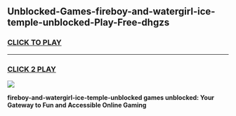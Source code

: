 
## Unblocked-Games-fireboy-and-watergirl-ice-temple-unblocked-Play-Free-dhgzs
<h3>
<a href="https://premium76.site?title=fireboy-and-watergirl-ice-temple-unblocked&ref=20M">CLICK TO PLAY</a></h3>
<hr>

<h3>
<a href="https://premium76.site?title=fireboy-and-watergirl-ice-temple-unblocked&ref=20M">CLICK 2 PLAY</a>
  
</h3>

<a href="https://premium76.site?title=fireboy-and-watergirl-ice-temple-unblocked&ref=19M"><img src="https://clearcache.store/games.png"></a>


**fireboy-and-watergirl-ice-temple-unblocked games unblocked: Your Gateway to Fun and Accessible Online Gaming**
